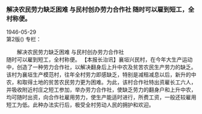 ### 解决农民劳力缺乏困难  与民村创办劳力合作社  随时可以雇到短工，全村称便。  

1946-05-29  
第2版()
专栏：

　　解决农民劳力缺乏困难
    与民村创办劳力合作社     
    随时可以雇到短工，全村称便。
    【本报长治讯】襄垣兴民村，在今年大生产运动中，创造了一种劳力合作社，以解决翻身后上升中农及贫苦农民生产劳力的缺乏。该村为襄垣生产模范村，往年全村劳力即感缺乏，特别是减租减息以后，新升的中农，和取得土地的贫苦农民劳力更为困难。为此，该村合作社特出资雇长工六人，并吸收附近村庄之短工参加，举办劳力合作社，使缺乏劳力的翻身户和上升中农，均可随时出资，向合作社雇用劳力，使生产能适时进行，所费工资，一般还较雇用短工为低。此种办法实行后，极受全村劳动人民的拥护和欢迎。  
